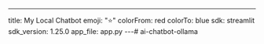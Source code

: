 ---
title: My Local Chatbot
emoji: "⭐"
colorFrom: red
colorTo: blue
sdk: streamlit
sdk_version: 1.25.0
app_file: app.py
---#   a i - c h a t b o t - o l l a m a  
 